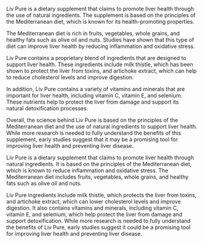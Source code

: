 Liv Pure is a dietary supplement that claims to promote liver health through the use of natural ingredients. The supplement is based on the principles of the Mediterranean diet, which is known for its health-promoting properties.

The Mediterranean diet is rich in fruits, vegetables, whole grains, and healthy fats such as olive oil and nuts. Studies have shown that this type of diet can improve liver health by reducing inflammation and oxidative stress.

Liv Pure contains a proprietary blend of ingredients that are designed to support liver health. These ingredients include milk thistle, which has been shown to protect the liver from toxins, and artichoke extract, which can help to reduce cholesterol levels and improve digestion.

In addition, Liv Pure contains a variety of vitamins and minerals that are important for liver health, including vitamin C, vitamin E, and selenium. These nutrients help to protect the liver from damage and support its natural detoxification processes.

Overall, the science behind Liv Pure is based on the principles of the Mediterranean diet and the use of natural ingredients to support liver health. While more research is needed to fully understand the benefits of this supplement, early studies suggest that it may be a promising tool for improving liver health and preventing liver disease.

Liv Pure is a dietary supplement that claims to promote liver health through natural ingredients. It is based on the principles of the Mediterranean diet, which is known to reduce inflammation and oxidative stress. The Mediterranean diet includes fruits, vegetables, whole grains, and healthy fats such as olive oil and nuts.

Liv Pure ingredients include milk thistle, which protects the liver from toxins, and artichoke extract, which can lower cholesterol levels and improve digestion. It also contains vitamins and minerals, including vitamin C, vitamin E, and selenium, which help protect the liver from damage and support detoxification. While more research is needed to fully understand the benefits of Liv Pure, early studies suggest it could be a promising tool for improving liver health and preventing liver disease.